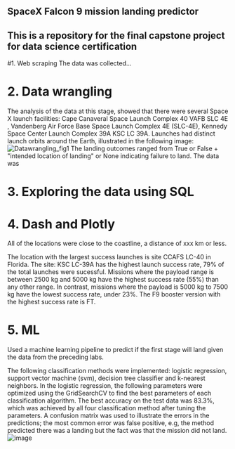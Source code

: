 ## SpaceX Falcon 9 mission landing predictor 

## This is a repository for the final capstone project for data science certification 

#1. Web scraping 
The data was collected... 
# 2. Data wrangling 
The analysis of the data at this stage, showed that there were several Space X launch facilities: Cape Canaveral Space Launch Complex 40 VAFB SLC 4E , Vandenberg Air Force Base Space Launch Complex 4E (SLC-4E), Kennedy Space Center Launch Complex 39A KSC LC 39A.  Launches had distinct launch orbits around the Earth, illustrated in the following image:
![Datawrangling_fig1](https://user-images.githubusercontent.com/100446091/212401695-3e20c91c-1687-49d8-89f0-4aac779e86a9.JPG)
The landing outcomes ranged from True or False + "intended location of landing" or None indicating failure to land. The data was 


# 3. Exploring the data using SQL 
# 4. Dash and Plotly 
All of the locations were close to the coastline, a distance of xxx km or less. 

The location with the largest success launches is site CCAFS LC-40 in Florida. 
The site: KSC LC-39A has the highest launch success rate, 79% of the total launches were sucessful. 
Missions where the payload range is between 2500 kg and 5000 kg have the highest success rate (55%) than any other range. 
In contrast, missions where the payload is 5000 kg to 7500 kg have the lowest success rate, under 23%. 
The F9 booster version with the highest success rate is FT.  
# 5. ML 
Used a machine learning pipeline to predict if the first stage will land given the data from the preceding labs. 

The following classification methods were implemented: logistic regression, support vector machine (svm), decision tree classifier and k-nearest neighbors. 
In the logistic regression, the following parameters were optimized using the GridSearchCV to find the best parameters of each classification algorithm. 
The best accuracy on the test data was 83.3%, which was achieved by all four classification method after tuning the parameters. A confusion matrix was used to illustrate the errors in the predictions; the most common error was false positive, e.g, the method predicted there was a landing but the fact was that the mission did not land.
![image](https://user-images.githubusercontent.com/100446091/212206170-da121c0a-8b66-4193-9a8e-4c38e12f23ac.png)





